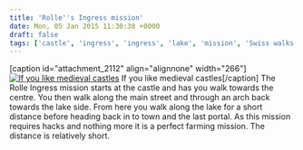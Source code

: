 ```yaml
---
title: 'Rolle''s Ingress mission'
date: Mon, 05 Jan 2015 11:30:38 +0000
draft: false
tags: ['castle', 'ingress', 'ingress', 'lake', 'mission', 'Swiss walks', 'walk']
---
```


\[caption id="attachment\_2112" align="alignnone" width="266"\][![If you like medieval castles](http://www.main-vision.com/richard/blog/wp-content/uploads/2015/01/Screen-Shot-2015-01-04-at-16.18.25-266x300.png)](http://www.main-vision.com/richard/blog/wp-content/uploads/2015/01/Screen-Shot-2015-01-04-at-16.18.25.png) If you like medieval castles\[/caption\] The Rolle Ingress mission starts at the castle and has you walk towards the centre. You then walk along the main street and through an arch back towards the lake side. From here you walk along the lake for a short distance before heading back in to town and the last portal. As this mission requires hacks and nothing more it is a perfect farming mission. The distance is relatively short.